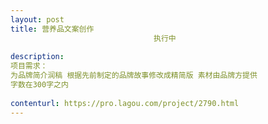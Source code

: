```yaml
---                
layout: post       
title: 营养品文案创作
                                执行中
           
description: 
项目需求：
为品牌简介润稿 根据先前制定的品牌故事修改成精简版 素材由品牌方提供 
字数在300字之内
     
contenturl: https://pro.lagou.com/project/2790.html      
---                 
```

